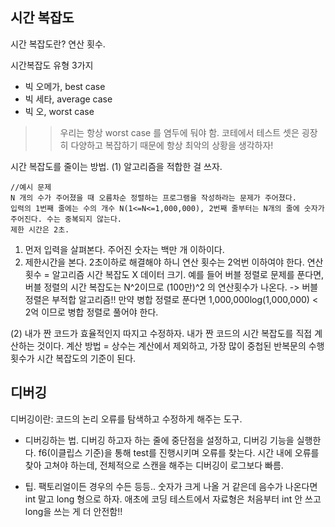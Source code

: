 ## 시간 복잡도

시간 복잡도란? 연산 횟수.

시간복잡도 유형 3가지
- 빅 오메가, best case
- 빅 세타, average case
- 빅 오, worst case

>> 우리는 항상 worst case 를 염두에 둬야 함. 코테에서 테스트 셋은 굉장히 다양하고 복잡하기 때문에 항상 최악의 상황을 생각하자!

시간 복잡도를 줄이는 방법.
(1) 알고리즘을 적합한 걸 쓰자.
```
//예시 문제
N 개의 수가 주어졌을 때 오름차순 정렬하는 프로그램을 작성하라는 문제가 주어졌다.
입력의 1번째 줄에는 수의 개수 N(1<=N<=1,000,000), 2번째 줄부터는 N개의 줄에 숫자가 주어진다. 수는 중복되지 않는다.
제한 시간은 2초.
```
1. 먼저 입력을 살펴본다. 주어진 숫자는 백만 개 이하이다. 
2. 제한시간을 본다. 2초이하로 해결해야 하니 연산 횟수는 2억번 이하여야 한다.
연산 횟수 = 알고리즘 시간 복잡도 X 데이터 크기. 
예를 들어 버블 정렬로 문제를 푼다면, 버블 정렬의 시간 복잡도는 N^2이므로 (100만)^2 의 연산횟수가 나온다. -> 버블 정렬은 부적합 알고리즘!!
만약 병합 정렬로 푼다면 1,000,000log(1,000,000) < 2억 이므로 병합 정렬로 풀어야 한다. 

(2) 내가 짠 코드가 효율적인지 따지고 수정하자.
내가 짠 코드의 시간 복잡도를 직접 계산하는 것이다.
계산 방법 = 상수는 계산에서 제외하고, 가장 많이 중첩된 반복문의 수행횟수가 시간 복잡도의 기준이 된다. 



## 디버깅

디버깅이란: 코드의 논리 오류를 탐색하고 수정하게 해주는 도구.

* 디버깅하는 법.
디버깅 하고자 하는 줄에 중단점을 설정하고, 디버깅 기능을 실행한다.
f6(이클립스 기준)을 통해 test를 진행시키며 오류를 찾는다.
시간 내에 오류를 찾아 고쳐야 하는데, 전체적으로 스캔을 해주는 디버깅이 로그보다 빠름. 


* 팁.
팩토리얼이든 경우의 수든 등등.. 숫자가 크게 나올 거 같은데 음수가 나온다면 int 말고 long 형으로 하자. 애초에 코딩 테스트에서 자료형은 처음부터 int 안 쓰고 long을 쓰는 게 더 안전함!!
